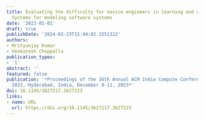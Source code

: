 ```yaml
---
title: Evaluating the difficulty for novice engineers in learning and using Transition
  Systems for modeling software systems
date: '2023-01-01'
draft: true
publishDate: '2024-03-23T15:49:02.155132Z'
authors:
- Mrityunjay Kumar
- Venkatesh Choppella
publication_types:
- '1'
abstract: ''
featured: false
publication: '*Proceedings of the 16th Annual ACM India Compute Conference, COMPUTE
  2023, Hyderabad, India, December 9-11, 2023*'
doi: 10.1145/3627217.3627223
links:
- name: URL
  url: https://doi.org/10.1145/3627217.3627223
---
```


